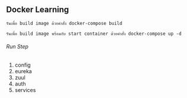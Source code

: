 ## Docker Learning

`รันเพื่อ build image ด้วยคำสั่ง docker-compose build`

`รันเพื่อ build image พร้อมกับ start container ด้วยคำสั่ง docker-compose up -d`

###### Run Step
1. config
2. eureka
3. zuul
4. auth
5. services